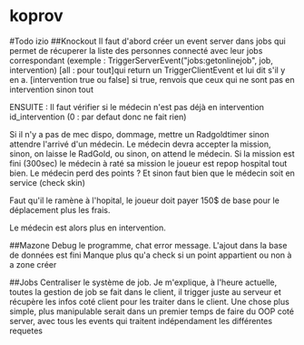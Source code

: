 # koprov

#Todo izio
##Knockout
Il faut d'abord créer un event server dans jobs qui permet de récuperer la liste des personnes connecté avec leur jobs correspondant (exemple : TriggerServerEvent("jobs:getonlinejob", job, intervention) [all : pour tout]qui return un TriggerClientEvent et lui dit s'il y en a. [intervention true ou false] si true, renvois que ceux qui ne sont pas en intervention sinon tout

ENSUITE : Il faut vérifier si le médecin n'est pas déjà en intervention id_intervention (0 : par defaut donc ne fait rien)

Si il n'y a pas de mec dispo, dommage, mettre un Radgoldtimer sinon attendre l'arrivé d'un médecin. Le médecin devra accepter la mission, sinon, on laisse le RadGold, ou sinon, on attend le médecin.
Si la mission est fini (300sec) le médecin à raté sa mission le joueur est repop hospital tout bien. Le médecin perd des points ?
Et sinon faut bien que le médecin soit en service (check skin)

Faut qu'il le ramène à l'hopital, le joueur doit payer 150$ de base pour le déplacement plus les frais.

Le médecin est alors plus en intervention.

##Mazone
Debug le programme, chat error message.
L'ajout dans la base de données est fini
Manque plus qu'a check si un point appartient ou non à a zone créer

##Jobs
Centraliser le système de job.
Je m'explique, à l'heure actuelle, toutes la gestion de job se fait dans le client, il trigger juste au serveur et récupère les infos coté client pour les traiter dans le client.
Une chose plus simple, plus manipulable serait dans un premier temps de faire du OOP coté server, avec tous les events qui traitent indépendament les différentes requetes
